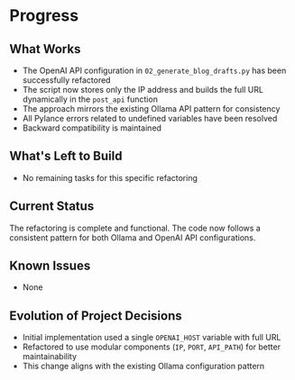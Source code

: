 # Progress

## What Works
- The OpenAI API configuration in `02_generate_blog_drafts.py` has been successfully refactored
- The script now stores only the IP address and builds the full URL dynamically in the `post_api` function
- The approach mirrors the existing Ollama API pattern for consistency
- All Pylance errors related to undefined variables have been resolved
- Backward compatibility is maintained

## What's Left to Build
- No remaining tasks for this specific refactoring

## Current Status
The refactoring is complete and functional. The code now follows a consistent pattern for both Ollama and OpenAI API configurations.

## Known Issues
- None

## Evolution of Project Decisions
- Initial implementation used a single `OPENAI_HOST` variable with full URL
- Refactored to use modular components (`IP`, `PORT`, `API_PATH`) for better maintainability
- This change aligns with the existing Ollama configuration pattern
